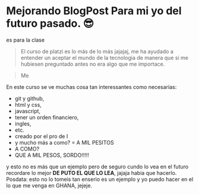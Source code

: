 # Mejorando BlogPost Para mi yo del futuro pasado. 😎
es para la clase
>El curso de platzi es lo más de lo más jajajaj, me ha ayudado a entender un aceptar el mundo de la tecnologia de manera que si me hubiesen preguntado antes no era algo que me importace.

>Me

En este curso se ve muchas cosa tan interessantes como necesarias:
* git y github,
* html y css,
* javascript,
* tener un orden financiero,
* ingles,
* etc.
* creado por el pro de I
* y mucho más a como? = A MIL PESITOS
* A COMO?
* QUE A MIL PESOS, SORDO!!!!!

y esto no es más que un ejemplo pero de seguro cundo lo vea en el futuro recordare lo mejor **DE PUTO EL QUE LO LEA**, jajaja habia que hacerlo.
Posdata: esto no lo tomeis tan enserio es un ejemplo y yo puedo hacer en el lo que me venga en GHANA, jejeje. 